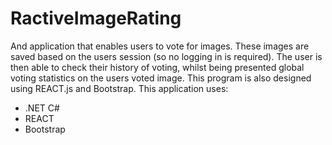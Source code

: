 # RactiveImageRating
And application that enables users to vote for images. These images are saved based on the users session (so no logging in is required). The user is then able to check their history of voting, whilst being presented global voting statistics on the users voted image. This program is also designed using REACT.js and Bootstrap.
This application uses:
- .NET C#
- REACT
- Bootstrap
